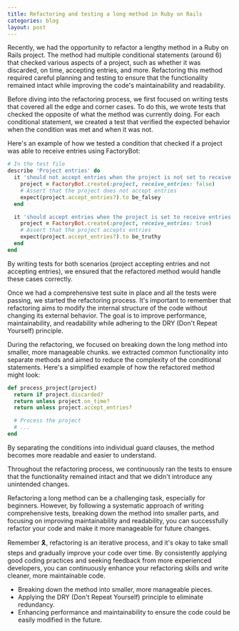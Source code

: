 ```yaml
---
title: Refactoring and testing a long method in Ruby on Rails
categories: blog
layout: post
---
```


Recently, we had the opportunity to refactor a lengthy method in a Ruby on Rails project. The method had multiple conditional statements (around 6) that checked various aspects of a project, such as whether it was discarded, on time, accepting entries, and more. Refactoring this method required careful planning and testing to ensure that the functionality remained intact while improving the code's maintainability and readability.

Before diving into the refactoring process, we first focused on writing tests that covered all the edge and corner cases. To do this, we wrote tests that checked the opposite of what the method was currently doing. For each conditional statement, we created a test that verified the expected behavior when the condition was met and when it was not.

Here's an example of how we tested a condition that checked if a project was able to receive entries using FactoryBot:

```ruby
# In the test file
describe 'Project entries' do
  it 'should not accept entries when the project is not set to receive entries' do
    project = FactoryBot.create(:project, receive_entries: false)
    # Assert that the project does not accept entries
    expect(project.accept_entries?).to be_falsey
  end

  it 'should accept entries when the project is set to receive entries' do
    project = FactoryBot.create(:project, receive_entries: true)
    # Assert that the project accepts entries
    expect(project.accept_entries?).to be_truthy
  end
end
```

By writing tests for both scenarios (project accepting entries and not accepting entries), we ensured that the refactored method would handle these cases correctly.

Once we had a comprehensive test suite in place and all the tests were passing, we started the refactoring process. It's important to remember that refactoring aims to modify the internal structure of the code without changing its external behavior. The goal is to improve performance, maintainability, and readability while adhering to the DRY (Don't Repeat Yourself) principle.

During the refactoring, we focused on breaking down the long method into smaller, more manageable chunks. we extracted common functionality into separate methods and aimed to reduce the complexity of the conditional statements. Here's a simplified example of how the refactored method might look:

```ruby
def process_project(project)
  return if project.discarded?
  return unless project.on_time?
  return unless project.accept_entries?

  # Process the project
  # ...
end
```
By separating the conditions into individual guard clauses, the method becomes more readable and easier to understand.

Throughout the refactoring process, we continuously ran the tests to ensure that the functionality remained intact and that we didn't introduce any unintended changes.

Refactoring a long method can be a challenging task, especially for beginners. However, by following a systematic approach of writing comprehensive tests, breaking down the method into smaller parts, and focusing on improving maintainability and readability, you can successfully refactor your code and make it more manageable for future changes.

Remember 🎗️, refactoring is an iterative process, and it's okay to take small steps and gradually improve your code over time. By consistently applying good coding practices and seeking feedback from more experienced developers, you can continuously enhance your refactoring skills and write cleaner, more maintainable code.

- Breaking down the method into smaller, more manageable pieces.
- Applying the DRY (Don't Repeat Yourself) principle to eliminate redundancy.
- Enhancing performance and maintainability to ensure the code could be easily modified in the future.
